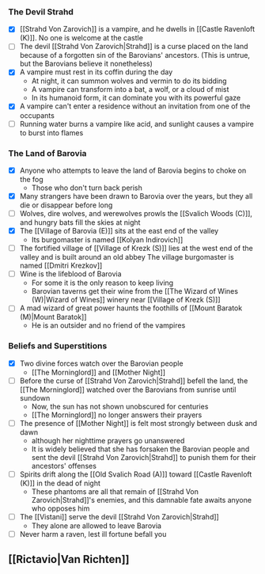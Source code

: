 ### The Devil Strahd
- [x] [[Strahd Von Zarovich]] is a vampire, and he dwells in [[Castle Ravenloft (K)]]. No one is welcome at the castle
- [ ] The devil [[Strahd Von Zarovich|Strahd]] is a curse placed on the land because of a forgotten sin of the Barovians' ancestors. (This is untrue, but the Barovians believe it nonetheless)
- [x] A vampire must rest in its coffin during the day
	- At night, it can summon wolves and vermin to do its bidding
	- A vampire can transform into a bat, a wolf, or a cloud of mist
	- In its humanoid form, it can dominate you with its powerful gaze
- [x] A vampire can't enter a residence without an invitation from one of the occupants
- [ ] Running water burns a vampire like acid, and sunlight causes a vampire to burst into flames

### The Land of Barovia
- [x] Anyone who attempts to leave the land of Barovia begins to choke on the fog
	- Those who don't turn back perish
- [x] Many strangers have been drawn to Barovia over the years, but they all die or disappear before long
- [ ] Wolves, dire wolves, and werewolves prowls the [[Svalich Woods (C)]], and hungry bats fill the skies at night
- [x] The [[Village of Barovia (E)]] sits at the east end of the valley
	- Its burgomaster is named [[Kolyan Indirovich]]
- [ ] The fortified village of [[Village of Krezk (S)]] lies at the west end of the valley and is built around an old abbey
	 The village burgomaster is named [[Dmitri Krezkov]]
- [ ] Wine is the lifeblood of Barovia
	- For some it is the only reason to keep living
	- Barovian taverns get their wine from the [[The Wizard of Wines (W)|Wizard of Wines]] winery near [[Village of Krezk (S)]]
- [ ] A mad wizard of great power haunts the foothills of [[Mount Baratok (M)|Mount Baratok]]
	- He is an outsider and no friend of the vampires

### Beliefs and Superstitions
- [x] Two divine forces watch over the Barovian people
	- [[The Morninglord]] and [[Mother Night]]
- [ ] Before the curse of [[Strahd Von Zarovich|Strahd]] befell the land, the [[The Morninglord]] watched over the Barovians from sunrise until sundown
	- Now, the sun has not shown unobscured for centuries
	- [[The Morninglord]] no longer answers their prayers
- [ ] The presence of [[Mother Night]] is felt most strongly between dusk and dawn
	- although her nighttime prayers go unanswered
	- It is widely believed that she has forsaken  the Barovian people and sent the devil [[Strahd Von Zarovich|Strahd]] to punish them for their ancestors' offenses
- [ ] Spirits drift along the [[Old Svalich Road (A)]] toward [[Castle Ravenloft (K)]] in the dead of night
	- These phantoms are all that remain of [[Strahd Von Zarovich|Strahd]]'s enemies, and this damnable fate awaits anyone who opposes him
- [ ] The [[Vistani]] serve the devil [[Strahd Von Zarovich|Strahd]]
	- They alone are allowed to leave Barovia
- [ ] Never harm a raven, lest ill fortune befall you

## [[Rictavio|Van Richten]]

